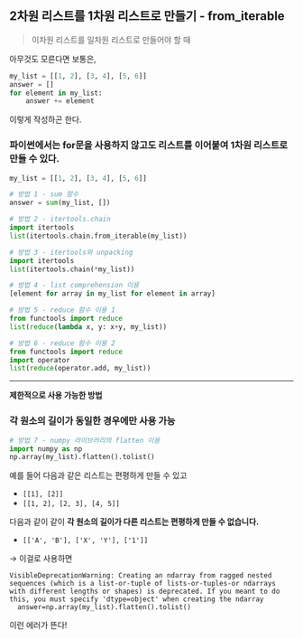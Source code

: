## ****2차원 리스트를 1차원 리스트로 만들기 - from_iterable****

> 이차원 리스트를 일차원 리스트로 만들어야 할 때
>

아무것도 모른다면 보통은,

```python
my_list = [[1, 2], [3, 4], [5, 6]]
answer = []
for element in my_list:
    answer += element
```

이렇게 작성하곤 한다.

### 파이썬에서는 for문을 사용하지 않고도 리스트를 이어붙여 1차원 리스트로 만들 수 있다.

```python
my_list = [[1, 2], [3, 4], [5, 6]]

# 방법 1 - sum 함수
answer = sum(my_list, [])

# 방법 2 - itertools.chain
import itertools
list(itertools.chain.from_iterable(my_list))

# 방법 3 - itertools와 unpacking
import itertools
list(itertools.chain(*my_list))

# 방법 4 - list comprehension 이용
[element for array in my_list for element in array]

# 방법 5 - reduce 함수 이용 1
from functools import reduce
list(reduce(lambda x, y: x+y, my_list))

# 방법 6 - reduce 함수 이용 2
from functools import reduce
import operator
list(reduce(operator.add, my_list))
```

---

**제한적으로 사용 가능한 방법**

### 각 원소의 길이가 동일한 경우에만 사용 가능

```python
# 방법 7 - numpy 라이브러리의 flatten 이용
import numpy as np
np.array(my_list).flatten().tolist()
```

예를 들어 다음과 같은 리스트는 편평하게 만들 수 있고

- `[[1], [2]]`
- `[[1, 2], [2, 3], [4, 5]]`

다음과 같이 같이 **각 원소의 길이가 다른 리스트는 편평하게 만들 수 없습니다.**

- `[['A', 'B'], ['X', 'Y'], ['1']]`

→ 이걸로 사용하면

```
VisibleDeprecationWarning: Creating an ndarray from ragged nested sequences (which is a list-or-tuple of lists-or-tuples-or ndarrays with different lengths or shapes) is deprecated. If you meant to do this, you must specify 'dtype=object' when creating the ndarray
  answer=np.array(my_list).flatten().tolist()
```

이런 에러가 뜬다!